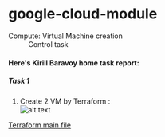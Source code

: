 # google-cloud-module


<dl>
  <dt>Compute: Virtual Machine creation</dt>
  <dd>Control task</dd>
</dl>



#### Here's Kirill Baravoy home task report:
##### Task 1
1) Create  2 VM by Terraform : <br>
![alt text](https://github.com/MNT-Lab/google-cloud-module/blob/kbaravoy/cw/img/classwork-all-vm.png "2 VM")

[Terraform main file](https://github.com/MNT-Lab/google-cloud-module/blob/kbaravoy/cw/main.tf "main.tf") <br>

